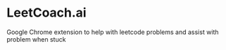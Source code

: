 # LeetCoach.ai
Google Chrome extension to help with leetcode problems and assist with problem when stuck
